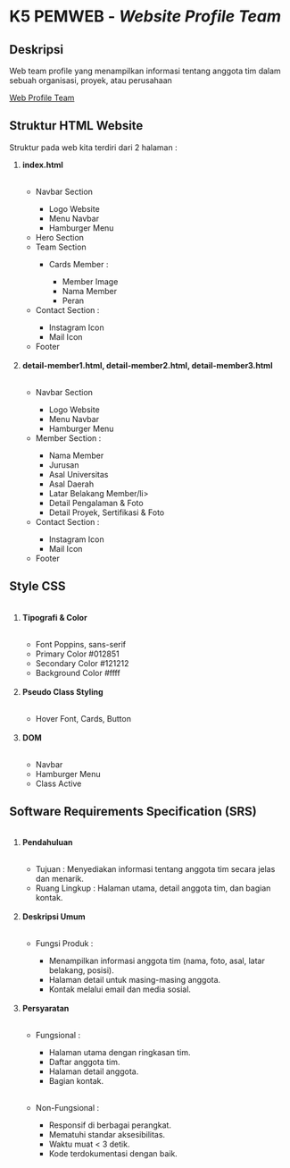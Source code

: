<h1>K5 PEMWEB - <i>Website Profile Team </i></h1>

<h2>Deskripsi</h2>
<p>Web team profile yang menampilkan informasi tentang anggota tim dalam sebuah organisasi, proyek, atau perusahaan</p>

<a href="https://23091397085-msyafiulmasruri.github.io/Web-Profile-Team/">Web Profile Team</a>

<h2>Struktur HTML Website</h2>
<p>Struktur pada web kita terdiri dari 2 halaman :</p>

<ol>
  <li><strong>index.html</strong></li>
  <br />
  <ul>
    <li>Navbar Section</li>
    <ul>
      <li>Logo Website</li>
      <li>Menu Navbar</li>
      <li>Hamburger Menu</li>
    </ul>
    <li>Hero Section</li>
    <li>Team Section</li>
    <ul>
      <li>Cards Member :</li>
      <ul>
        <li>Member Image</li>
        <li>Nama Member</li>
        <li>Peran</li>
      </ul>
    </ul>
    <li>Contact Section :</li>
    <ul>
      <li>Instagram Icon</li>
      <li>Mail Icon</li>
    </ul>
    <li>Footer</li>
  </ul>

  <br>
    <li><strong>detail-member1.html, detail-member2.html, detail-member3.html</strong></li>
  <br>
  <ul>
    <li>Navbar Section</li>
    <ul>
      <li>Logo Website</li>
      <li>Menu Navbar</li>
      <li>Hamburger Menu</li>
    </ul>
    <li>Member Section :</li>
    <ul>
      <li>Nama Member</li>
      <li>Jurusan</li>
      <li>Asal Universitas</li>
      <li>Asal Daerah</li>
      <li>Latar Belakang Member/li>
      <li>Detail Pengalaman & Foto</li>
      <li>Detail Proyek, Sertifikasi & Foto</li>
  </ul>
    <li>Contact Section :</li>
    <ul>
      <li>Instagram Icon</li>
      <li>Mail Icon</li>
    </ul>
    <li>Footer</li>
  </ul>
</ol>

<h2>Style CSS</h2>

<ol>
  <br>
  <li><strong>Tipografi & Color</strong></li>
  <br>
  <ul>
    <li>Font Poppins, sans-serif</li>
    <li>Primary Color #012851</li>
    <li>Secondary Color #121212</li>
    <li>Background Color #ffff</li>
  </ul>
  <br>
  <li><strong>Pseudo Class Styling</strong></li>
  <br>
  <ul>
    <li>Hover Font, Cards, Button</li>
  </ul>
  <br>
  <li><strong>DOM</strong></li>
  <br>
  <ul>
    <li>Navbar</li>
    <li>Hamburger Menu</li>
    <li>Class Active</li>
  </ul>
</ol>


<h2>Software Requirements Specification (SRS)</h2>

<ol>
  <br>
  <li><strong>Pendahuluan</strong></li>
  <br>
  <ul>
    <li>Tujuan : Menyediakan informasi tentang anggota tim secara jelas dan menarik.</li>
    <li>Ruang Lingkup : Halaman utama, detail anggota tim, dan bagian kontak.</li>
  </ul>

  <br>
  <li><strong>Deskripsi Umum</strong></li>
  <br>
  <ul>
    <li>Fungsi Produk :</li>
    <ul>
      <li>Menampilkan informasi anggota tim (nama, foto, asal, latar belakang, posisi).</li>
      <li>Halaman detail untuk masing-masing anggota.</li>
      <li>Kontak melalui email dan media sosial.</li>
    </ul>
  </ul>

  <br>
  <li><strong>Persyaratan</strong></li>
  <br>
  <ul>
    <li>Fungsional :</li>
    <ul>
    <li>Halaman utama dengan ringkasan tim.</li>
    <li>Daftar anggota tim.</li>
    <li>Halaman detail anggota.</li>
    <li>Bagian kontak.</li>
    </ul>
  </ul>
  <br>
  <ul>
    <li>Non-Fungsional :</li>
    <ul>
      <li>Responsif di berbagai perangkat.</li>
      <li> Mematuhi standar aksesibilitas.</li>
      <li>Waktu muat < 3 detik.</li>
      <li>Kode terdokumentasi dengan baik.</li>
    </ul>
  </ul>
</ol>
